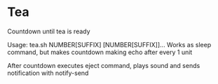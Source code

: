Tea
===

Countdown until tea is ready

Usage: tea.sh NUMBER[SUFFIX] [NUMBER[SUFFIX]]...
Works as sleep command, but makes countdown making echo after every 1 unit

After countdown executes eject command, plays sound and sends notification with notify-send
